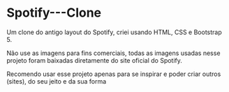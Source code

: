 # Spotify---Clone
Um clone do antigo layout do Spotify, criei usando HTML, CSS e Bootstrap 5.

Não use as imagens para fins comerciais, todas as imagens usadas nesse projeto foram baixadas diretamente do site oficial do Spotify.

Recomendo usar esse projeto apenas para se inspirar e poder criar outros (sites), do seu jeito e da sua forma

